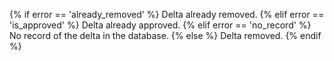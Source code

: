 {% if error == 'already_removed' %}
Delta already removed.
{% elif error == 'is_approved' %}
Delta already approved.
{% elif error == 'no_record' %}
No record of the delta in the database.
{% else %}
Delta removed.
{% endif %}
